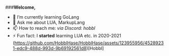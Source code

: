 ###**Welcome,**

- 🌱 I’m currently learning GoLang
- 💬 Ask me about LUA, MarkupLang
- 📫 How to reach me: *via Discord: hobbl*
- ⚡ Fun fact: I **started** learning LUA etc. in 2020-2021
(https://github.com/HobblHase/HobblHase/assets/123955956/45289231-edc9-488d-993d-9b69192561d8)[Hobbl]
